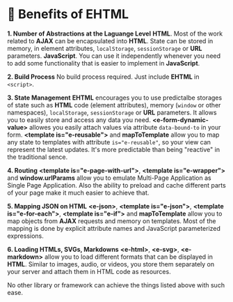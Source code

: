 # 🚀 Benefits of EHTML

**1. Number of Abstractions at the Laguange Level**
**HTML**. Most of the work related to **AJAX** can be encapsulated into **HTML**. State can be stored in memory, in element attributes, `localStorage`, `sessionStorage` or **URL** parameters.
**JavaScript**. You can use it independently whenever you need to add some functionality that is easier to implement in **JavaScript**.
<br>

**2. Build Process**
No build process required. Just include **EHTML** in `<script>`.
<br>

**3. State Management**
**EHTML** encourages you to use predictalbe storages of state such as **HTML** code (element attributes), memory (`window` or other namespaces), `localStorage`, `sessionStorage` or **URL** parameters. It allows you to easily store and access any data you need.
**&lt;e-form-dynamic-value&gt;** allowes you easily attach values via attribute `data-bound-to` in your form.
**&lt;template is="e-reusable"&gt;** and **mapToTemplate** allow you to map any state to templates with attribute `is="e-reusable"`, so your view can represent the latest updates. It's more predictable than being "reactive" in the traditional sence.
<br>

**4. Routing**
**&lt;template is="e-page-with-url"&gt;**, **&lt;template is="e-wrapper"&gt;** and **window.urlParams** allow you to emulate Multi-Page Application as Single Page Application. Also the ability to preload and cache different parts of your page make it much easier to achieve that.
<br>

**5. Mapping JSON on HTML**
**&lt;e-json&gt;**, **&lt;template is="e-json"&gt;**, **&lt;template is="e-for-each"&gt;**, **&lt;template is="e-if"&gt;** and **mapToTemplate** allow you to map objects from **AJAX** requests and memory on templates. Most of the mapping is done by explicit attribute names and JavaScript parameterized expressions.
<br>

**6. Loading HTMLs, SVGs, Markdowns**
**&lt;e-html&gt;**, **&lt;e-svg&gt;**, **&lt;e-markdown&gt;** allow you to load different formats that can be displayed in **HTML**. Similar to images, audio, or videos, you store them separately on your server and attach them in HTML code as resources.
<br>

No other library or framework can achieve the things listed above with such ease.
